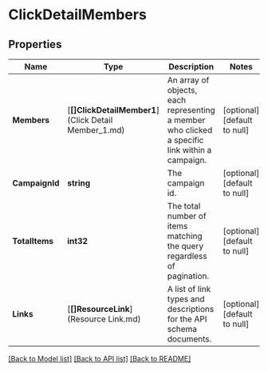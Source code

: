 # ClickDetailMembers

## Properties
Name | Type | Description | Notes
------------ | ------------- | ------------- | -------------
**Members** | [**[]ClickDetailMember1**](Click Detail Member_1.md) | An array of objects, each representing a member who clicked a specific link within a campaign. | [optional] [default to null]
**CampaignId** | **string** | The campaign id. | [optional] [default to null]
**TotalItems** | **int32** | The total number of items matching the query regardless of pagination. | [optional] [default to null]
**Links** | [**[]ResourceLink**](Resource Link.md) | A list of link types and descriptions for the API schema documents. | [optional] [default to null]

[[Back to Model list]](../README.md#documentation-for-models) [[Back to API list]](../README.md#documentation-for-api-endpoints) [[Back to README]](../README.md)

